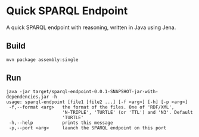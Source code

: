 # Quick SPARQL Endpoint
A quick SPARQL endpoint with reasoning, written in Java using Jena.

## Build
```
mvn package assembly:single
```

## Run
```
java -jar target/sparql-endpoint-0.0.1-SNAPSHOT-jar-with-dependencies.jar -h
usage: sparql-endpoint [file1 [file2 ...] [-f <arg>] [-h] [-p <arg>]
 -f,--format <arg>   the format of the files. One of 'RDF/XML',
                     'N-TRIPLE', 'TURTLE' (or 'TTL') and 'N3'. Default
                     'TURTLE'
 -h,--help           prints this message
 -p,--port <arg>     launch the SPARQL endpoint on this port
```
